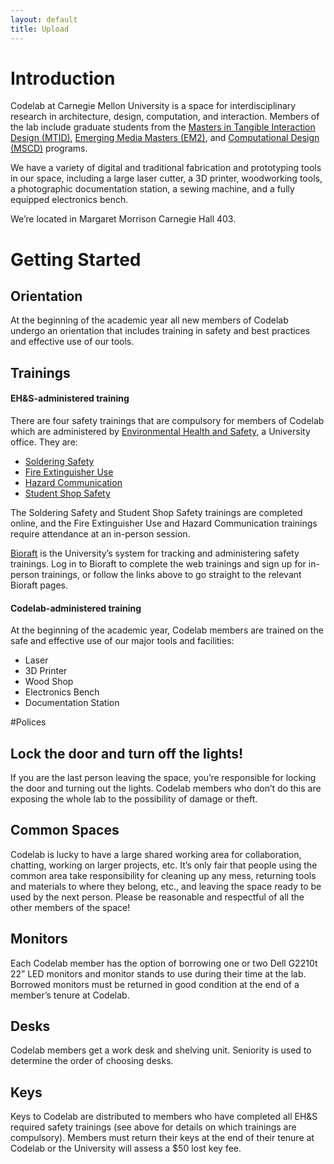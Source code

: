 ```yaml
---
layout: default
title: Upload
---
```

# Introduction

Codelab at Carnegie Mellon University is a space for interdisciplinary research in architecture, design, computation, and interaction. Members of the lab include graduate students from the [Masters in Tangible Interaction Design (MTID)](http://soa.cmu.edu/mtid/), [Emerging Media Masters (EM2)](http://ideate.cmu.edu/graduate-programs-research/emerging-media/), and [Computational Design (MSCD)](http://soa.cmu.edu/computational-design/) programs.

We have a variety of digital and traditional fabrication and prototyping tools in our space, including a large laser cutter, a 3D printer, woodworking tools, a photographic documentation station, a sewing machine, and a fully equipped electronics bench.

We’re located in Margaret Morrison Carnegie Hall 403.

# Getting Started

## Orientation

At the beginning of the academic year all new members of Codelab undergo an orientation that includes training in safety and best practices and effective use of our tools.

## Trainings

#### EH&S-administered training

There are four safety trainings that are compulsory for members of Codelab which are administered by [Environmental Health and Safety](http://cmu.edu/ehs), a University office. They are:

* [Soldering Safety](https://cmu.bioraft.com/rafttraining/course/109)
* [Fire Extinguisher Use](https://cmu.bioraft.com/node/284572/sessions)
* [Hazard Communication](https://cmu.bioraft.com/node/284587/sessions)
* [Student Shop Safety](https://cmu.bioraft.com/rafttraining/course/103)

The Soldering Safety and Student Shop Safety trainings are completed online, and the Fire Extinguisher Use and Hazard Communication trainings require attendance at an in-person session.

[Bioraft](http://cmu.bioraft.com) is the University’s system for tracking and administering safety trainings. Log in to Bioraft to complete the web trainings and sign up for in-person trainings, or follow the links above to go straight to the relevant Bioraft pages.

#### Codelab-administered training

At the beginning of the academic year, Codelab members are trained on the safe and effective use of our major tools and facilities:

* Laser
* 3D Printer
* Wood Shop
* Electronics Bench
* Documentation Station

#Polices

## Lock the door and turn off the lights!

If you are the last person leaving the space, you’re responsible for locking the door and turning out the lights. Codelab members who don’t do this are exposing the whole lab to the possibility of damage or theft.

## Common Spaces
Codelab is lucky to have a large shared working area for collaboration, chatting, working on larger projects, etc. It’s only fair that people using the common area take responsibility for cleaning up any mess, returning tools and materials to where they belong, etc., and leaving the space ready to be used by the next person. Please be reasonable and respectful of all the other members of the space!

## Monitors
Each Codelab member has the option of borrowing one or two Dell G2210t 22” LED monitors and monitor stands to use during their time at the lab. Borrowed monitors must be returned in good condition at the end of a member’s tenure at Codelab.

## Desks
Codelab members get a work desk and shelving unit. Seniority is used to determine the order of choosing desks.

## Keys
Keys to Codelab are distributed to members who have completed all EH&S required safety trainings (see above for details on which trainings are compulsory). Members must return their keys at the end of their tenure at Codelab or the University will assess a $50 lost key fee.
